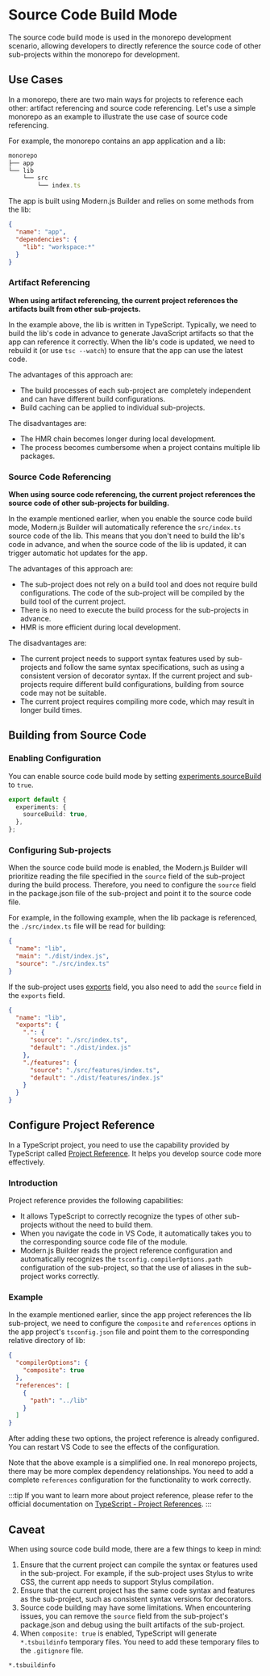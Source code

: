 # Source Code Build Mode

The source code build mode is used in the monorepo development scenario, allowing developers to directly reference the source code of other sub-projects within the monorepo for development.

## Use Cases

In a monorepo, there are two main ways for projects to reference each other: artifact referencing and source code referencing. Let's use a simple monorepo as an example to illustrate the use case of source code referencing.

For example, the monorepo contains an app application and a lib:

```ts
monorepo
├── app
└── lib
    └── src
        └── index.ts
```

The app is built using Modern.js Builder and relies on some methods from the lib:

```json
{
  "name": "app",
  "dependencies": {
    "lib": "workspace:*"
  }
}
```

### Artifact Referencing

**When using artifact referencing, the current project references the artifacts built from other sub-projects.**

In the example above, the lib is written in TypeScript. Typically, we need to build the lib's code in advance to generate JavaScript artifacts so that the app can reference it correctly. When the lib's code is updated, we need to rebuild it (or use `tsc --watch`) to ensure that the app can use the latest code.

The advantages of this approach are:

- The build processes of each sub-project are completely independent and can have different build configurations.
- Build caching can be applied to individual sub-projects.

The disadvantages are:

- The HMR chain becomes longer during local development.
- The process becomes cumbersome when a project contains multiple lib packages.

### Source Code Referencing

**When using source code referencing, the current project references the source code of other sub-projects for building.**

In the example mentioned earlier, when you enable the source code build mode, Modern.js Builder will automatically reference the `src/index.ts` source code of the lib. This means that you don't need to build the lib's code in advance, and when the source code of the lib is updated, it can trigger automatic hot updates for the app.

The advantages of this approach are:

- The sub-project does not rely on a build tool and does not require build configurations. The code of the sub-project will be compiled by the build tool of the current project.
- There is no need to execute the build process for the sub-projects in advance.
- HMR is more efficient during local development.

The disadvantages are:

- The current project needs to support syntax features used by sub-projects and follow the same syntax specifications, such as using a consistent version of decorator syntax. If the current project and sub-projects require different build configurations, building from source code may not be suitable.
- The current project requires compiling more code, which may result in longer build times.

## Building from Source Code

### Enabling Configuration

You can enable source code build mode by setting [experiments.sourceBuild](/api/config-experiments.html#experimentssourcebuild) to `true`.

```ts
export default {
  experiments: {
    sourceBuild: true,
  },
};
```

### Configuring Sub-projects

When the source code build mode is enabled, the Modern.js Builder will prioritize reading the file specified in the `source` field of the sub-project during the build process. Therefore, you need to configure the `source` field in the package.json file of the sub-project and point it to the source code file.

For example, in the following example, when the lib package is referenced, the `./src/index.ts` file will be read for building:

```json title="package.json"
{
  "name": "lib",
  "main": "./dist/index.js",
  "source": "./src/index.ts"
}
```

If the sub-project uses [exports](https://nodejs.org/api/packages.html#package-entry-points) field, you also need to add the `source` field in the `exports` field.

```json title="package.json"
{
  "name": "lib",
  "exports": {
    ".": {
      "source": "./src/index.ts",
      "default": "./dist/index.js"
    },
    "./features": {
      "source": "./src/features/index.ts",
      "default": "./dist/features/index.js"
    }
  }
}
```

## Configure Project Reference

In a TypeScript project, you need to use the capability provided by TypeScript called [Project Reference](https://www.typescriptlang.org/docs/handbook/project-references.html). It helps you develop source code more effectively.

### Introduction

Project reference provides the following capabilities:

- It allows TypeScript to correctly recognize the types of other sub-projects without the need to build them.
- When you navigate the code in VS Code, it automatically takes you to the corresponding source code file of the module.
- Modern.js Builder reads the project reference configuration and automatically recognizes the `tsconfig.compilerOptions.path` configuration of the sub-project, so that the use of aliases in the sub-project works correctly.

### Example

In the example mentioned earlier, since the app project references the lib sub-project, we need to configure the `composite` and `references` options in the app project's `tsconfig.json` file and point them to the corresponding relative directory of lib:

```json title="app/tsconfig.json"
{
  "compilerOptions": {
    "composite": true
  },
  "references": [
    {
      "path": "../lib"
    }
  ]
}
```

After adding these two options, the project reference is already configured. You can restart VS Code to see the effects of the configuration.

Note that the above example is a simplified one. In real monorepo projects, there may be more complex dependency relationships. You need to add a complete `references` configuration for the functionality to work correctly.

:::tip
If you want to learn more about project reference, please refer to the official documentation on [TypeScript - Project References](https://www.typescriptlang.org/docs/handbook/project-references.html).
:::

## Caveat

When using source code build mode, there are a few things to keep in mind:

1. Ensure that the current project can compile the syntax or features used in the sub-project. For example, if the sub-project uses Stylus to write CSS, the current app needs to support Stylus compilation.
2. Ensure that the current project has the same code syntax and features as the sub-project, such as consistent syntax versions for decorators.
3. Source code building may have some limitations. When encountering issues, you can remove the `source` field from the sub-project's package.json and debug using the built artifacts of the sub-project.
4. When `composite: true` is enabled, TypeScript will generate `*.tsbuildinfo` temporary files. You need to add these temporary files to the `.gitignore` file.

```text title=".gitignore"
*.tsbuildinfo
```
